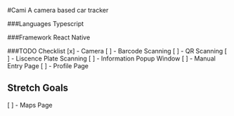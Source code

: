 #Cami
A camera based car tracker

###Languages
Typescript

###Framework
React Native

###TODO Checklist
[x] - Camera
[ ] - Barcode Scanning
[ ] - QR Scanning
[ ] - Liscence Plate Scanning
[ ] - Information Popup Window
[ ] - Manual Entry Page
[ ] - Profile Page

## Stretch Goals
[ ] - Maps Page
